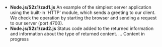 * **Node.js/S2z1/zad1.js**
    An example of the simplest server application using the built-in 'HTTP' module, which sends a greeting to our client. 
    We check the operation by starting the browser and sending a request to our server (port 4700).
* **Node.js/S2z1/zad2.js**
    Status code added to the returned information and information about the type of returned content.
  ...
Content in progress
